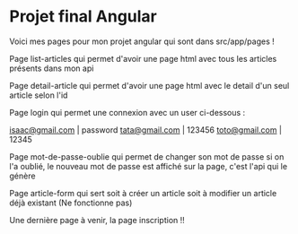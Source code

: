 # Projet final Angular

Voici mes pages pour mon projet angular qui sont dans src/app/pages !

Page list-articles qui permet d'avoir une page html avec tous les articles présents dans mon api

Page detail-article qui permet d'avoir une page html avec le detail d'un seul article selon l'id

Page login qui permet une connexion avec un user ci-dessous :

isaac@gmail.com | password
tata@gmail.com | 123456
toto@gmail.com | 12345

Page mot-de-passe-oublie qui permet de changer son mot de passe si on l'a oublié, le nouveau mot de passe est affiché sur la page, c'est l'api qui le génère

Page article-form qui sert soit à créer un article soit à modifier un article déjà existant (Ne fonctionne pas)

Une dernière page à venir, la page inscription !!

